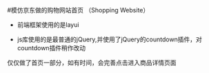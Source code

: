 #模仿京东做的购物网站首页 （Shopping Website）

- 前端框架使用的是layui

- js库使用的是最普通的jQuery,并使用了jQuery的countdown插件，对countdown插件稍作改动


仅仅做了首页一部分，如有时间，会完善点击进入商品详情页面